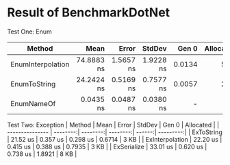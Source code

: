 # Result of BenchmarkDotNet

Test One: Enum

|            Method |       Mean |     Error |    StdDev |  Gen 0 | Allocated |
| ----------------- | ----------:| ---------:| ---------:| ------:| ---------:|
| EnumInterpolation | 74.8883 ns | 1.5657 ns | 1.9228 ns | 0.0134 |      56 B |
| EnumToString      | 24.2424 ns | 0.5169 ns | 0.7577 ns | 0.0057 |      24 B |
| EnumNameOf        | 0.0435 ns  | 0.0487 ns | 0.0380 ns |      - |         - |

Test Two: Exception
|          Method |     Mean |    Error |   StdDev |  Gen 0 | Allocated |
| --------------- | --------:| --------:| --------:| ------:| ---------:|
| ExToString      | 21.52 us | 0.357 us | 0.298 us | 0.6714 |      3 KB |
| ExInterpolation | 22.20 us | 0.415 us | 0.388 us | 0.7935 |      3 KB |
| ExSerialize     | 33.01 us | 0.620 us | 0.738 us | 1.8921 |      8 KB |
